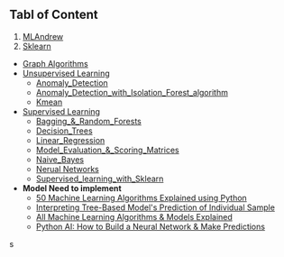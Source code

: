 
## Tabl of Content
1. [MLAndrew](https://github.com/hussain0048/Machine-Learning/tree/master/ML(Andrew))
2. [Sklearn](https://github.com/hussain0048/Machine-Learning/tree/master/Sklearn)
 * [Graph Algorithms](https://github.com/hussain0048/Machine-Learning/tree/master/Sklearn/Graph%20Algorithms)
 * [Unsupervised Learning](https://github.com/hussain0048/Machine-Learning/tree/master/Sklearn/Unsupervised%20Learning)
   *  [Anomaly_Detection](https://github.com/hussain0048/Machine-Learning/blob/master/Sklearn/Unsupervised%20Learning/Anomaly_Detection.ipynb)
   *  [Anomaly_Detection_with_Isolation_Forest_algorithm](https://github.com/hussain0048/Machine-Learning/blob/master/Sklearn/Unsupervised%20Learning/Anomaly_Detection_with_Isolation_Forest_algorithm.ipynb)
   *  [Kmean](https://github.com/hussain0048/Machine-Learning/blob/master/Sklearn/Unsupervised%20Learning/Kmean%20.ipynb)
 * [Supervised Learning](https://github.com/hussain0048/Machine-Learning/tree/master/Sklearn/supervised%20algorithm)
   *  [Bagging_&_Random_Forests](https://github.com/hussain0048/Machine-Learning/blob/master/Sklearn/supervised%20algorithm/Bagging_%26_Random_Forests.ipynb)
   *  [Decision_Trees](https://github.com/hussain0048/Machine-Learning/blob/master/Sklearn/supervised%20algorithm/Decision_Trees.ipynb)
   *  [Linear_Regression](https://github.com/hussain0048/Machine-Learning/blob/master/Sklearn/supervised%20algorithm/Linear_Regression_.ipynb)
   *  [Model_Evaluation_&_Scoring_Matrices](https://github.com/hussain0048/Machine-Learning/blob/master/Sklearn/supervised%20algorithm/Model_Evaluation_%26_Scoring_Matrices%20(1).ipynb)
   *  [Naive_Bayes](https://github.com/hussain0048/Machine-Learning/blob/master/Sklearn/supervised%20algorithm/Naive_Bayes_.ipynb)
   *  [Nerual Networks](https://github.com/hussain0048/Machine-Learning/blob/master/Sklearn/supervised%20algorithm/Neural_Network.ipynb)
   *  [Supervised_learning_with_Sklearn](https://github.com/hussain0048/Machine-Learning/blob/master/Sklearn/supervised%20algorithm/Supervised_learning_with_Sklearn.ipynb)
* **Model Need to implement**
  *  [50 Machine Learning Algorithms Explained using Python](https://medium.com/coders-camp/50-machine-learning-algorithms-explained-using-python-8e79b1d89c98)
  *  [Interpreting Tree-Based Model's Prediction of Individual Sample](https://coderzcolumn.com/tutorials/machine-learning/treeinterpreter-interpreting-tree-based-models-prediction-of-individual-sample?fbclid=IwAR2-zcjOO-c3XfiDoG6eufSmBaFz9mnrislreMJF6NluNUAwZZWCWtM8kYI)
  * [All Machine Learning Algorithms & Models Explained](https://medium.com/coders-camp/all-machine-learning-algorithms-models-explained-adcd95d5fb3c)
  * [Python AI: How to Build a Neural Network & Make Predictions](https://realpython.com/python-ai-neural-network/?fbclid=IwAR2AAOh0PhQU2IjIgPA__4YR_9MnR1rFBCgDVCk2A2Xxi92oDT8zn0qJJ0A)
   
   
   

s




